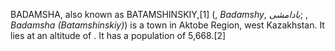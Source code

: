BADAMSHA, also known as BATAMSHINSKIY,[1] (, _Badamshy_, _بادامشى_; , _Badamsha (Batamshinskiy)_) is a town in Aktobe Region, west Kazakhstan. It lies at an altitude of . It has a population of 5,668.[2]
